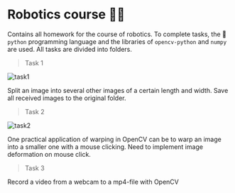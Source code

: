 # Robotics course :superhero_woman:
Contains all homework for the course of robotics. 
To complete tasks, the :snake: `python` programming language and the libraries of `opencv-python` and `numpy` are used.
All tasks are divided into folders.
> Task 1

![task1](https://user-images.githubusercontent.com/79462005/154765749-0e4d8a8d-e854-4595-98b6-1222e68adf4a.jpg)

Split an image into several other images of a certain length and width. Save all received images to the original folder.
> Task 2

![task2](https://user-images.githubusercontent.com/79462005/154765610-e50eabf5-5b09-49e1-9520-21e0ab7967ab.jpg)

One practical application of warping in OpenCV can be to warp an image into a smaller one with a mouse clicking. Need to implement image deformation on mouse click.
> Task 3

 Record a video from a webcam to a mp4-file with OpenCV
